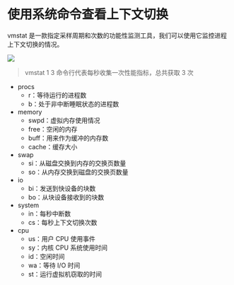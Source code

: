 # 使用系统命令查看上下文切换

vmstat 是一款指定采样周期和次数的功能性监测工具，我们可以使用它监控进程上下文切换的情况。

![](https://oscimg.oschina.net/oscnet/up-4dc013bd95a1b7b323c98f88822841e5d96.png)

> vmstat 1 3 命令行代表每秒收集一次性能指标，总共获取 3 次

- procs
  - r：等待运行的进程数
  - b：处于非中断睡眠状态的进程数
- memory
  - swpd：虚拟内存使用情况
  - free：空闲的内存
  - buff：用来作为缓冲的内存数
  - cache：缓存大小
- swap
  - si：从磁盘交换到内存的交换页数量
  - so：从内存交换到磁盘的交换页数量
- io
  - bi：发送到快设备的块数
  - bo：从块设备接收到的块数
- system
  - in：每秒中断数
  - cs：每秒上下文切换次数
- cpu
  - us：用户 CPU 使用事件
  - sy：内核 CPU 系统使用时间
  - id：空闲时间
  - wa：等待 I/O 时间
  - st：运行虚拟机窃取的时间